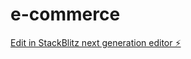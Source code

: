 # e-commerce

[Edit in StackBlitz next generation editor ⚡️](https://stackblitz.com/~/github.com/Abdoulmerlic/e-commerce)